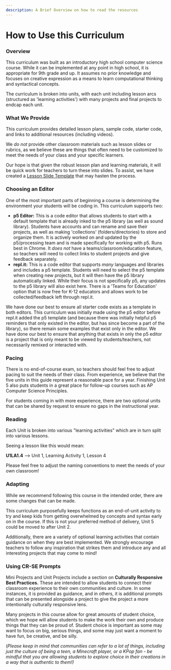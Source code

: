 ```yaml
---
description: A Brief Overview on how to read the resources
---
```


# How to Use this Curriculum

### Overview

This curriculum was built as an introductory high school computer science course. While it can be implemented at any point in high school, it is appropriate for 9th grade and up. It assumes no prior knowledge and focuses on creative expression as a means to learn computational thinking and syntactical concepts.

The curriculum is broken into units, with each unit including lesson arcs (structured as 'learning activities') with many projects and final projects to endcap each unit.

### What We Provide

This curriculum provides detailed lesson plans, sample code, starter code, and links to additional resources (including videos).

We _do not_ provide other classroom materials such as lesson slides or rubrics, as we believe these are things that often need to be customized to meet the needs of your class and your specific learners.&#x20;

Our hope is that given the robust lesson plan and learning materials, it will be quick work for teachers to turn these into slides. To assist, we have created a [Lesson Slide Template](https://docs.google.com/presentation/d/1WGfoOm6i32i0FPFXO6XcRYzc9NJrwzpxqLLanO10gS0/edit#slide=id.p) that may hasten the process.

### Choosing an Editor

One of the most important parts of beginning a course is determining the environment your students will be coding in. This curriculum supports two:

* **p5 Editor:** This is a code editor that allows students to start with a default template that is already inked to the p5 library (as well as sound library). Students have accounts and can rename and save their projects, as well as making 'collections' (folders/directories) to store and organize them. It is actively worked on and updated by the p5/processing team and is made specifically for working with p5. Runs best in Chrome. It _does not_ have a teams/classroom/education feature, so teachers will need to collect links to student projects and give feedback separately.
* **repl.it:** This is a code editor that supports _many_ languages and libraries and includes a p5 template. Students will need to select the p5 template when creating new projects, but it will then have the p5 library automatically linked. While their focus is not specifically p5, any updates to the p5 library will also exist here. There is a 'Teams for Education' option that is now free for K-12 educators and allows work to be collected/feedback left through repl.it.&#x20;

We have done our best to ensure all starter code exists as a template in both editors. This curriculum was initially made using the p5 editor before repl.it added the p5 template (and because there was initially helpful p5 reminders that only existed in the editor, but has since become a part of the library), so there remain some examples that exist only in the editor. We have done our best to ensure that anything that exists in only the p5 editor is a project that is only meant to be viewed by students/teachers, not necessarily remixed or interacted with.

### Pacing

There is no end-of-course exam, so teachers should feel free to adjust pacing to suit the needs of their class. From experience, we believe that the five units in this guide represent a reasonable pace for a year. Finishing Unit 5 also puts students in a great place for follow-up courses such as AP Computer Science Principles.

For students coming in with more experience, there are two optional units that can be shared by request to ensure no gaps in the instructional year.

### Reading

Each Unit is broken into various "learning activities" which are in turn split into various lessons.

Seeing a lesson like this would mean:

**U1LA1.4** --> Unit 1, Learning Activity 1, Lesson 4

Please feel free to adjust the naming conventions to meet the needs of your own classroom!

### Adapting

While we recommend following this course in the intended order, there are some changes that can be made.

This curriculum purposefully keeps functions as an end-of-unit activity to try and keep kids from getting overwhelmed by concepts and syntax early on in the course. If this is not your preferred method of delivery, Unit 5 could be moved to after Unit 2.

Additionally, there are a variety of optional learning activities that contain guidance on when they are best implemented. We strongly encourage teachers to follow any inspiration that strikes them and introduce any and all interesting projects that may come to mind!

### Using CR-SE Prompts

Mini Projects and Unit Projects include a section on **Culturally Responsive Best Practices.** These are intended to allow students to connect their classroom experience to their own communities and culture. In some instances, it is provided as guidance, and in others, it is additional prompts that can be presented alongside a project to give the project a more intentionally culturally responsive lens.

Many projects in this course allow for great amounts of student choice, which we hope will allow students to make the work their own and produce things that they can be proud of. Student choice is important as some may want to focus on big, serious things, and some may just want a moment to have fun, be creative, and be silly.

(_Please keep in mind that communities can refer to a lot of things, including just the culture of being a teen, a Minecraft player, or a KPop fan - be mindful that you are allowing students to explore choice in their creations in a way that is authentic to them!)_
